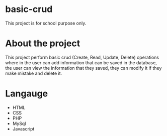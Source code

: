 # basic-crud
This project is for school purpose only.

# About the project
This project perform basic crud (Create, Read, Update, Delete) operations where in the user can add information that can be saved in the database, the user can view the information that they saved, they can modify it if they make mistake and delete it.

# Langauge
- HTML
- CSS
- PHP
- MySql
- Javascript
